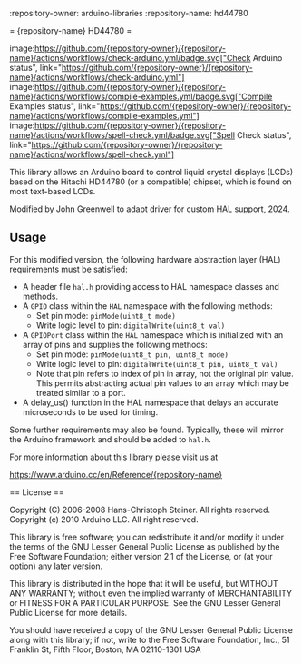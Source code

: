 :repository-owner: arduino-libraries
:repository-name: hd44780

= {repository-name} HD44780 =

image:https://github.com/{repository-owner}/{repository-name}/actions/workflows/check-arduino.yml/badge.svg["Check Arduino status", link="https://github.com/{repository-owner}/{repository-name}/actions/workflows/check-arduino.yml"]
image:https://github.com/{repository-owner}/{repository-name}/actions/workflows/compile-examples.yml/badge.svg["Compile Examples status", link="https://github.com/{repository-owner}/{repository-name}/actions/workflows/compile-examples.yml"]
image:https://github.com/{repository-owner}/{repository-name}/actions/workflows/spell-check.yml/badge.svg["Spell Check status", link="https://github.com/{repository-owner}/{repository-name}/actions/workflows/spell-check.yml"]

This library allows an Arduino board to control liquid crystal displays (LCDs) based on the Hitachi HD44780 (or a compatible) chipset, which is found on most text-based LCDs.

Modified by John Greenwell to adapt driver for custom HAL support, 2024.

## Usage

For this modified version, the following hardware abstraction layer (HAL) requirements must be satisfied:

* A header file `hal.h` providing access to HAL namespace classes and methods.
* A `GPIO` class within the `HAL` namespace with the following methods:
  - Set pin mode: `pinMode(uint8_t mode)`
  - Write logic level to pin: `digitalWrite(uint8_t val)`
* A `GPIOPort` class within the `HAL` namespace which is initialized with an array of pins and supplies the following methods:
  - Set pin mode: `pinMode(uint8_t pin, uint8_t mode)`
  - Write logic level to pin: `digitalWrite(uint8_t pin, uint8_t val)`
  - Note that pin refers to index of pin in array, not the original pin value. This permits abstracting actual pin values to an array which may be treated similar to a port.
* A delay_us() function in the HAL namespace that delays an accurate microseconds to be used for timing.

Some further requirements may also be found. Typically, these will mirror the Arduino framework and should be added to `hal.h`.

For more information about this library please visit us at

https://www.arduino.cc/en/Reference/{repository-name}

== License ==

Copyright (C) 2006-2008 Hans-Christoph Steiner. All rights reserved.
Copyright (c) 2010 Arduino LLC. All right reserved.

This library is free software; you can redistribute it and/or
modify it under the terms of the GNU Lesser General Public
License as published by the Free Software Foundation; either
version 2.1 of the License, or (at your option) any later version.

This library is distributed in the hope that it will be useful,
but WITHOUT ANY WARRANTY; without even the implied warranty of
MERCHANTABILITY or FITNESS FOR A PARTICULAR PURPOSE. See the GNU
Lesser General Public License for more details.

You should have received a copy of the GNU Lesser General Public
License along with this library; if not, write to the Free Software
Foundation, Inc., 51 Franklin St, Fifth Floor, Boston, MA 02110-1301 USA
